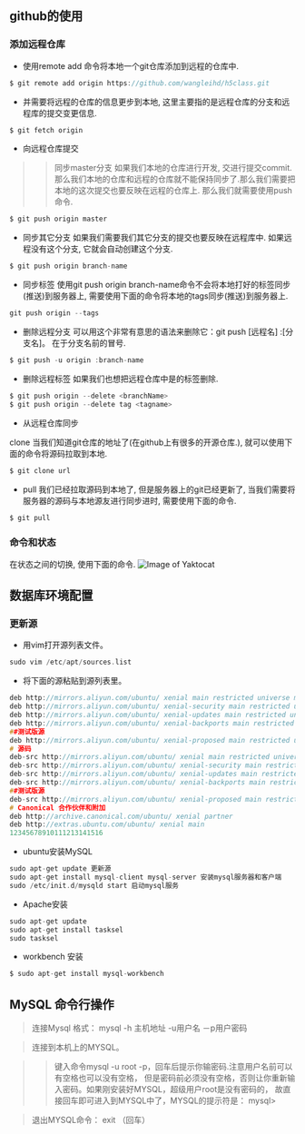 ## github的使用

### 添加远程仓库

* 使用remote add 命令将本地一个git仓库添加到远程的仓库中.
```c
$ git remote add origin https://github.com/wangleihd/h5class.git
```
* 并需要将远程的仓库的信息更步到本地, 这里主要指的是远程仓库的分支和远程库的提交变更信息.
```c
$ git fetch origin
```

* 向远程仓库提交

>>同步master分支
如果我们本地的仓库进行开发, 交进行提交commit. 那么我们本地的仓库和远程的仓库就不能保持同步了.那么我们需要把本地的这次提交也要反映在远程的仓库上. 那么我们就需要使用push命令.
```c
$ git push origin master
```
* 同步其它分支
如果我们需要我们其它分支的提交也要反映在远程库中. 如果远程没有这个分支, 它就会自动创建这个分支.
```c
$ git push origin branch-name
```
* 同步标签
使用git push origin branch-name命令不会将本地打好的标签同步(推送)到服务器上, 需要使用下面的命令将本地的tags同步(推送)到服务器上.
```c
git push origin --tags
```
* 删除远程分支
可以用这个非常有意思的语法来删除它：git push [远程名] :[分支名]。 在于分支名前的冒号.
```c
$ git push -u origin :branch-name
```
* 删除远程标签
如果我们也想把远程仓库中是的标签删除.
```c
$ git push origin --delete <branchName>
$ git push origin --delete tag <tagname>
```
* 从远程仓库同步

clone 当我们知道git仓库的地址了(在github上有很多的开源仓库.), 就可以使用下面的命令将源码拉取到本地.
```c
$ git clone url
```
* pull
我们已经拉取源码到本地了, 但是服务器上的git已经更新了, 当我们需要将服务器的源码与本地源友进行同步进时, 需要使用下面的命令.
```c
$ git pull
```

### 命令和状态

在状态之间的切换, 使用下面的命令.
![Image of Yaktocat](https://nts.newbieol.com/static/k6/02.git-github-markdown/class-004/images/git-status.png)


## 数据库环境配置

### 更新源

* 用vim打开源列表文件。
```c
sudo vim /etc/apt/sources.list
```
* 将下面的源粘贴到源列表里。
```c
deb http://mirrors.aliyun.com/ubuntu/ xenial main restricted universe multiverse
deb http://mirrors.aliyun.com/ubuntu/ xenial-security main restricted universe multiverse
deb http://mirrors.aliyun.com/ubuntu/ xenial-updates main restricted universe multiverse
deb http://mirrors.aliyun.com/ubuntu/ xenial-backports main restricted universe multiverse
##测试版源
deb http://mirrors.aliyun.com/ubuntu/ xenial-proposed main restricted universe multiverse
# 源码
deb-src http://mirrors.aliyun.com/ubuntu/ xenial main restricted universe multiverse
deb-src http://mirrors.aliyun.com/ubuntu/ xenial-security main restricted universe multiverse
deb-src http://mirrors.aliyun.com/ubuntu/ xenial-updates main restricted universe multiverse
deb-src http://mirrors.aliyun.com/ubuntu/ xenial-backports main restricted universe multiverse
##测试版源
deb-src http://mirrors.aliyun.com/ubuntu/ xenial-proposed main restricted universe multiverse
# Canonical 合作伙伴和附加
deb http://archive.canonical.com/ubuntu/ xenial partner
deb http://extras.ubuntu.com/ubuntu/ xenial main
12345678910111213141516
```
* ubuntu安装MySQL
```c
sudo apt-get update 更新源
sudo apt-get install mysql-client mysql-server 安装mysql服务器和客户端
sudo /etc/init.d/mysqld start 启动mysql服务
```
* Apache安装
```c
sudo apt-get update
sudo apt-get install tasksel
sudo tasksel
```
* workbench 安装
```c
$ sudo apt-get install mysql-workbench
```

## MySQL 命令行操作

>连接Mysql 格式： mysql -h 主机地址 -u用户名 －p用户密码

>连接到本机上的MYSQL。

>>键入命令mysql -u root -p，回车后提示你输密码.注意用户名前可以有空格也可以没有空格，
但是密码前必须没有空格，否则让你重新输入密码。如果刚安装好MYSQL，超级用户root是没有密码的，
故直接回车即可进入到MYSQL中了，MYSQL的提示符是： mysql>

>退出MYSQL命令： exit （回车）
